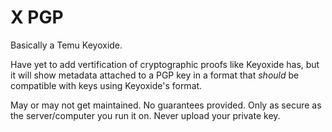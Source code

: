 # X PGP

Basically a Temu Keyoxide.

Have yet to add vertification of cryptographic proofs like Keyoxide has, but it will show metadata attached to a PGP key in a format that *should* be compatible with keys using Keyoxide's format.

May or may not get maintained. No guarantees provided. Only as secure as the server/computer you run it on. Never upload your private key.